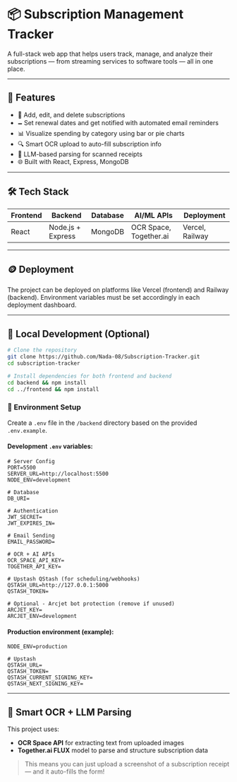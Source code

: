 # 📦 Subscription Management Tracker

A full-stack web app that helps users track, manage, and analyze their subscriptions — from streaming services to software tools — all in one place.

---

## 🚀 Features

* 🧾 Add, edit, and delete subscriptions  
* 🗕️ Set renewal dates and get notified with automated email reminders  
* 📊 Visualize spending by category using bar or pie charts  
* 🔍 Smart OCR upload to auto-fill subscription info  
* 🧠 LLM-based parsing for scanned receipts  
* 🌐 Built with React, Express, MongoDB  

---

## 🛠️ Tech Stack

| Frontend | Backend           | Database | AI/ML APIs             | Deployment     |
| -------- | ----------------- | -------- | ---------------------- | -------------- |
| React    | Node.js + Express | MongoDB  | OCR Space, Together.ai | Vercel, Railway |

---

## 🪙 Deployment

The project can be deployed on platforms like Vercel (frontend) and Railway (backend). Environment variables must be set accordingly in each deployment dashboard.

---

## 🔧 Local Development (Optional)

```bash
# Clone the repository
git clone https://github.com/Nada-08/Subscription-Tracker.git
cd subscription-tracker

# Install dependencies for both frontend and backend
cd backend && npm install
cd ../frontend && npm install
```

### 🔐 Environment Setup

Create a `.env` file in the `/backend` directory based on the provided `.env.example`.

#### Development `.env` variables:

```env
# Server Config
PORT=5500
SERVER_URL=http://localhost:5500
NODE_ENV=development

# Database
DB_URI=

# Authentication
JWT_SECRET=
JWT_EXPIRES_IN=

# Email Sending
EMAIL_PASSWORD=

# OCR + AI APIs
OCR_SPACE_API_KEY=
TOGETHER_API_KEY=

# Upstash QStash (for scheduling/webhooks)
QSTASH_URL=http://127.0.0.1:5000
QSTASH_TOKEN=

# Optional - Arcjet bot protection (remove if unused)
ARCJET_KEY=
ARCJET_ENV=development
```

#### Production environment (example):

```env
NODE_ENV=production

# Upstash
QSTASH_URL=
QSTASH_TOKEN=
QSTASH_CURRENT_SIGNING_KEY=
QSTASH_NEXT_SIGNING_KEY=
```

---

## 🧠 Smart OCR + LLM Parsing

This project uses:

* **OCR Space API** for extracting text from uploaded images
* **Together.ai FLUX** model to parse and structure subscription data

> This means you can just upload a screenshot of a subscription receipt — and it auto-fills the form!

